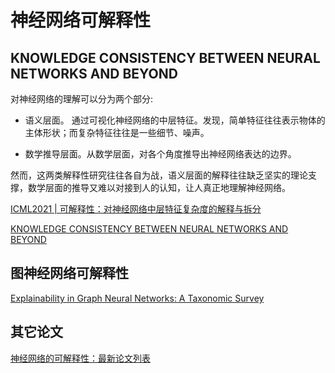 
# 神经网络可解释性

## KNOWLEDGE CONSISTENCY BETWEEN NEURAL NETWORKS AND BEYOND

对神经网络的理解可以分为两个部分:

- 语义层面。 通过可视化神经网络的中层特征。发现，简单特征往往表示物体的主体形状；而复杂特征往往是一些细节、噪声。

- 数学推导层面。从数学层面，对各个角度推导出神经网络表达的边界。

然而，这两类解释性研究往往各自为战，语义层面的解释往往缺乏坚实的理论支撑，数学层面的推导又难以对接到人的认知，让人真正地理解神经网络。

[ICML2021 | 可解释性：对神经网络中层特征复杂度的解释与拆分](https://cloud.tencent.com/developer/article/1878315)

[KNOWLEDGE CONSISTENCY BETWEEN NEURAL NETWORKS AND BEYOND](https://arxiv.org/pdf/1908.01581.pdf)

## 图神经网络可解释性

[Explainability in Graph Neural Networks: A Taxonomic Survey](https://arxiv.org/pdf/2012.15445.pdf)


## 其它论文

[神经网络的可解释性：最新论文列表](https://zhuanlan.zhihu.com/p/74542589)


